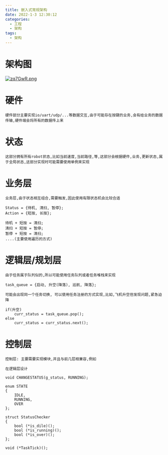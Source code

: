 ```yaml
---
title: 嵌入式常规架构
date: 2022-1-3 12:30:12
categories:
  - 工程
  - 架构
tags:
  - 架构
---
```


# 架构图

[![zq7GwR.png](https://s1.ax1x.com/2022/12/19/zq7GwR.png)](https://imgse.com/i/zq7GwR)

# 硬件

```
硬件部分主要实现io/uart/udp/...等数据交互,由于可能存在按键的业务,会有给业务的数据传输,硬件端会将所有的数据传上来
```

# 状态

```
这部分拥有所有robot状态,比如当前速度,当前路径,等,这部分会根据硬件,业务,更新状态,属于全局状态,这部分实现时可能需要使用单例来实现
```

# 业务层

```
业务层,由于状态相互组合,需要触发,因此使用有限状态机会比较合适
```

```
Status = {待机, 清扫, 暂停};
Action = {短按, 长按};

待机 + 短按 = 清扫;
清扫 + 短按 = 暂停;
暂停 + 短按 = 清扫;
....(主要使用遍历的方式)
```

# 逻辑层/规划层

```
由于任务属于队列似的,所以可能使用任务队列或者任务堆栈来实现
```

```
task_queue = {启动, 升空(降落), 巡航, 降落};

可能会出现同一个任务切换, 可以使用任务注册的方式实现,比如,飞机升空但发现问题,紧急迫降

if(升空)
	curr_status = task_queue.pop();
else
	curr_status = curr_status.next();
```

# 控制层

```
控制层: 主要需要实现模块,并且与前几层相兼容,例如

在逻辑层设计

void CHANGESTATUS(g_status, RUNNING);

enum STATE
{
	IDLE,
	RUNNING,
	OVER
};

struct StatusChecker
{
	bool (*is_dile)();
	bool (*is_running)();
	bool (*is_over)();
};

void (*TaskTick)();
```

